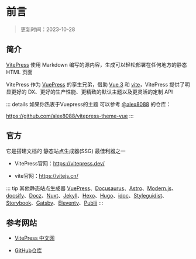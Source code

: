 # 前言

> 更新时间：2023-10-28

## 简介

[VitePress](https://vitepress.dev/) 使用 Markdown 编写的源内容，生成可以轻松部署在任何地方的静态 HTML 页面

VitePress 作为 [VuePress](https://v2.vuepress.vuejs.org/zh/) 的孪生兄弟，借助 [Vue 3](https://cn.vuejs.org/) 和 [vite](https://vitejs.cn/)，VitePress 提供了明显更好的 DX、更好的生产性能、更精致的默认主题以及更灵活的定制 API

::: details 如果你热衷于Vuepress的主题
可以参考 [@alex8088](https://github.com/alex8088/) 的仓库：

https://github.com/alex8088/vitepress-theme-vue
:::

## 官方

它是搭建文档的 静态站点生成器(SSG) 最佳利器之一

* VitePress官网：https://vitepress.dev/

* vite官网：https://vitejs.cn/

::: tip 其他静态站点生成器
[VuePress](https://v2.vuepress.vuejs.org/zh/)、[Docusaurus](https://docusaurus.io/)、[Astro](https://astro.build/)、[Modern.js](https://modernjs.dev/)、[docsify](https://docsify.js.org/)、[Docz](https://www.docz.site/)、[Nuxt](https://nuxt.com/)、[Jekyll](https://jekyllrb.com/)、[Hexo](https://hexo.io/zh-cn/)、[Hugo](https://gohugo.io/)、[idoc](https://wangchujiang.com/idoc/)、[Styleguidist](https://react-styleguidist.js.org/)、[Storybook](https://storybook.js.org/)、[Gatsby](https://www.gatsbyjs.com/)、[Eleventy](https://www.11ty.dev/)、[Publii](https://getpublii.com/)
:::

## 参考网站

* [VitePress 中文网](https://vitepress.qzxdp.cn/)

* [GitHub仓库](https://github.com/vuejs/vitepress)







